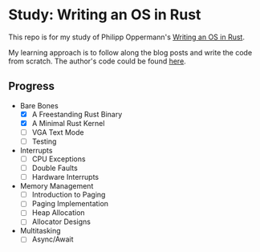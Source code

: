 # Study: Writing an OS in Rust
This repo is for my study of Philipp Oppermann's [Writing an OS in Rust](https://os.phil-opp.com/).

My learning approach is to follow along the blog posts and write the code from scratch. The author's code could be found [here](https://github.com/phil-opp/blog_os).

## Progress

- Bare Bones
  - [x] A Freestanding Rust Binary
  - [x] A Minimal Rust Kernel
  - [ ] VGA Text Mode
  - [ ] Testing
- Interrupts
  - [ ] CPU Exceptions
  - [ ] Double Faults
  - [ ] Hardware Interrupts
- Memory Management
  - [ ] Introduction to Paging
  - [ ] Paging Implementation
  - [ ] Heap Allocation
  - [ ] Allocator Designs
- Multitasking
  - [ ] Async/Await
